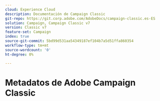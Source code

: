 ```yaml
---
cloud: Experience Cloud
description: Documentación de Campaign Classic
git-repo: https://git.corp.adobe.com/AdobeDocs/campaign-classic.es-ES
solution: Campaign, Campaign Classic v7
version: Classic v7
feature-set: Campaign
index: true
source-git-commit: 5bd99d531aa54349187ef104b7a5d51ffa860354
workflow-type: tm+mt
source-wordcount: '0'
ht-degree: 0%

---
```



# Metadatos de Adobe Campaign Classic
